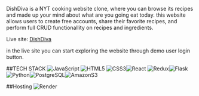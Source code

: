 DishDiva is a NYT cooking website clone, where you can browse its recipes and made up your mind about what are you going eat today. this website allows users to create free accounts, share their favorite recipes, and perform full CRUD functionallity on recipes and ingredients. <p>

Live site: [DishDiva](https://dishdiva.onrender.com/)<p>

in the live site you can start exploring the website through demo user login button.<p>

##TECH STACK
![JavaScript](https://img.shields.io/badge/javascript-%23323330.svg?style=for-the-badge&logo=javascript&logoColor=%23F7DF1E) ![HTML5](https://img.shields.io/badge/html5-%23E34F26.svg?style=for-the-badge&logo=html5&logoColor=white) ![CSS3](https://img.shields.io/badge/css3-%231572B6.svg?style=for-the-badge&logo=css3&logoColor=white)![React](https://img.shields.io/badge/react-%2320232a.svg?style=for-the-badge&logo=react&logoColor=%2361DAFB) ![Redux](https://img.shields.io/badge/redux-%23593d88.svg?style=for-the-badge&logo=redux&logoColor=white)![Flask](https://www.vectorlogo.zone/logos/pocoo_flask/pocoo_flask-ar21.png)![Python](https://www.python.org/static/community_logos/python-logo-master-v3-TM-flattened.png)![PostgreSQL](https://kinsta.com/wp-content/uploads/2022/02/postgres-logo.png)![AmazonS3](https://miro.medium.com/max/580/1*DHe24MbDHtbkOeIJzxrfdA.png)<p>

##Hosting
![Render](https://ml.globenewswire.com/Resource/Download/19618237-eb42-4ed2-b7a1-1f56419d1279?size=2)<p>














